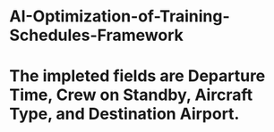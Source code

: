 # AI-Optimization-of-Training-Schedules-Framework

# The impleted fields are Departure Time, Crew on Standby, Aircraft Type, and Destination Airport.
